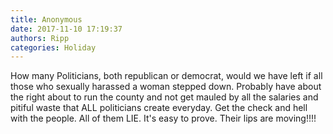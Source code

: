 ```yaml
---
title: Anonymous
date: 2017-11-10 17:19:37
authors: Ripp
categories: Holiday
---
```


 How many Politicians, both republican or democrat, would we have left if all those who sexually harassed a woman stepped down. Probably have about the right about to run the county and not get mauled by all the salaries and pitiful waste that ALL politicians create everyday. Get the check and hell with the people. All of them LIE. It's easy to prove. Their lips are moving!!!!